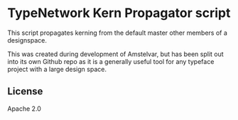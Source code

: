 # TypeNetwork Kern Propagator script

This script propagates kerning from the default master other members of a designspace.

This was created during development of Amstelvar, but has been split out into its own Github repo as it is a generally useful tool for any typeface project with a large design space.

## License

Apache 2.0
